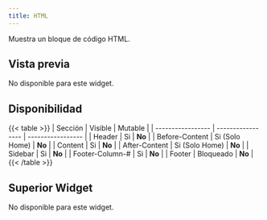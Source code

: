 ```yaml
---
title: HTML
---
```


Muestra un bloque de código HTML.

## Vista previa

No disponible para este widget.

## Disponibilidad

{{< table >}}
| Sección           | Visible           | Mutable           |
| ----------------- | ----------------- | ----------------- |
| Header            | Si                | **No**            |
| Before-Content    | Si (Solo Home)    | **No**            |
| Content           | Si                | **No**            |
| After-Content     | Si (Solo Home)    | **No**            |
| Sidebar           | Si                | **No**            |
| Footer-Column-#   | Si                | **No**            |
| Footer            | Bloqueado         | **No**            |
{{< /table >}}

## Superior Widget

No disponible para este widget.